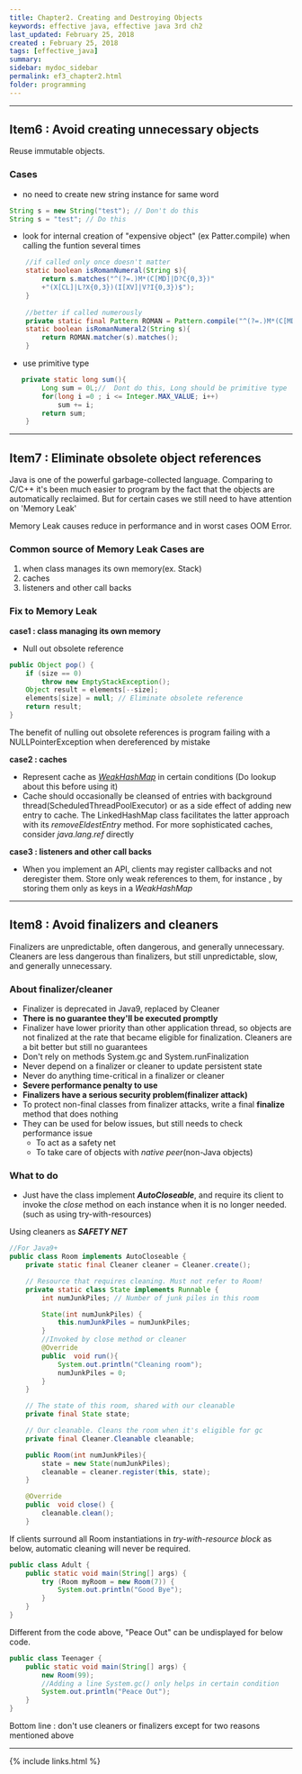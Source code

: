 ```yaml
---
title: Chapter2. Creating and Destroying Objects
keywords: effective java, effective java 3rd ch2 
last_updated: February 25, 2018
created : February 25, 2018
tags: [effective_java]
summary:
sidebar: mydoc_sidebar
permalink: ef3_chapter2.html
folder: programming
---
```


***
## Item6 : Avoid creating unnecessary objects

Reuse immutable objects.

### Cases

* no need to create new string instance for same word 
````java
String s = new String("test"); // Don't do this
String s = "test"; // Do this
````

* look for internal creation of "expensive object" (ex Patter.compile) when calling the funtion several times 
````java
    //if called only once doesn't matter
    static boolean isRomanNumeral(String s){
        return s.matches("^(?=.)M*(C[MD]|D?C{0,3})"
        +"(X[CL]|L?X{0,3})(I[XV]|V?I{0,3})$");
    } 
    
    //better if called numerously
    private static final Pattern ROMAN = Pattern.compile("^(?=.)M*(C[MD]|D?C{0,3})" +"(X[CL]|L?X{0,3})(I[XV]|V?I{0,3})$");
    static boolean isRomanNumeral2(String s){
        return ROMAN.matcher(s).matches();
    }
````

* use primitive type
````java
   private static long sum(){
        Long sum = 0L;//  Dont do this, Long should be primitive type
        for(long i =0 ; i <= Integer.MAX_VALUE; i++)
            sum += i;
        return sum;
    }
````

***
## Item7 : Eliminate obsolete object references
 
Java is one of the powerful garbage-collected language.
Comparing to C/C++ it's been much easier to program by the fact that the objects are automatically reclaimed.
But for certain cases we still need to have attention on 'Memory Leak'

Memory Leak causes reduce in performance and in worst cases OOM Error.

### Common source of Memory Leak Cases are
1. when class manages its own memory(ex. Stack)
2. caches
3. listeners and other call backs


### Fix to Memory Leak 

**case1 : class managing its own memory**

* Null out obsolete reference  
````java
public Object pop() {
    if (size == 0)
        throw new EmptyStackException();
    Object result = elements[--size];
    elements[size] = null; // Eliminate obsolete reference
    return result;
}
````
The benefit of nulling out obsolete references is
program failing with a NULLPointerException when dereferenced by mistake
 
**case2 : caches**
* Represent cache as <a href="#" data-toggle="tooltip" data-original-title="{{site.data.glossary.WeakHashMap}}">*WeakHashMap*</a>  in certain conditions (Do lookup about this before using it)
* Cache should occasionally be cleansed of entries with background thread(ScheduledThreadPoolExecutor) or as a side effect of adding new entry to cache.
The LinkedHashMap class facilitates the latter approach with its *removeEldestEntry* method. For more sophisticated caches, consider *java.lang.ref* directly

**case3 : listeners and other call backs** 
* When you implement an API, clients may register callbacks and not deregister them.
Store only weak references to them, for instance , by storing them only as keys in a *WeakHashMap*



***
## Item8 : Avoid finalizers and cleaners

Finalizers are unpredictable, often dangerous, and generally unnecessary.
Cleaners are less dangerous than finalizers, but still unpredictable, slow, and generally unnecessary.

### About finalizer/cleaner
 - Finalizer is deprecated in Java9, replaced by Cleaner
 - **There is no guarantee they'll be executed promptly**
 - Finalizer have lower priority than other application thread, so objects are not finalized at the rate that became eligible for finalization.
 Cleaners are a bit better but still no guarantees
 - Don't rely on methods System.gc and System.runFinalization 
 - Never depend on a finalizer or cleaner to update persistent state
 - Never do anything time-critical in a finalizer or cleaner
 - **Severe performance penalty to use**
 - **Finalizers have a serious security problem(finalizer attack)**
 - To protect non-final classes from finalizer attacks, write a final **finalize** method that does nothing
 - They can be used for below issues, but still needs to check performance issue
   - To act as a safety net
   - To take care of objects with *native peer*(non-Java objects)
  
### What to do
 - Just have the class implement ***AutoCloseable***, and require its client to invoke the *close* method on each instance when it is no longer needed.
 (such as using try-with-resources)
 
Using cleaners as ***SAFETY NET***
````java
//For Java9+
public class Room implements AutoCloseable {
    private static final Cleaner cleaner = Cleaner.create();

    // Resource that requires cleaning. Must not refer to Room!
    private static class State implements Runnable {
        int numJunkPiles; // Number of junk piles in this room

        State(int numJunkPiles) {
            this.numJunkPiles = numJunkPiles;
        }
        //Invoked by close method or cleaner
        @Override
        public  void run(){
            System.out.println("Cleaning room");
            numJunkPiles = 0;
        }
    }

    // The state of this room, shared with our cleanable
    private final State state;

    // Our cleanable. Cleans the room when it's eligible for gc
    private final Cleaner.Cleanable cleanable;

    public Room(int numJunkPiles){
        state = new State(numJunkPiles);
        cleanable = cleaner.register(this, state);
    }

    @Override
    public  void close() {
        cleanable.clean();
    }
````

If clients surround all Room instantiations in *try-with-resource block* as below,
automatic cleaning will never be required.
````java
public class Adult {
    public static void main(String[] args) {
        try (Room myRoom = new Room(7)) {
            System.out.println("Good Bye");
        }
    }
}
````

Different from the code above, "Peace Out" can be undisplayed for below code.
````java
public class Teenager {
    public static void main(String[] args) {
        new Room(99);
        //Adding a line System.gc() only helps in certain condition
        System.out.println("Peace Out");
    }
}
````

Bottom line : don't use cleaners or finalizers except for two reasons mentioned above
*** 
 
{% include links.html %}

